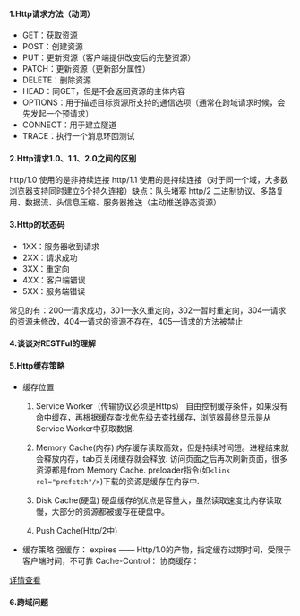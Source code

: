<!--
 * @Author: your name
 * @Date: 2021-02-21 15:58:59
 * @LastEditTime: 2021-04-19 10:16:32
 * @LastEditors: Please set LastEditors
 * @Description: In User Settings Edit
 * @FilePath: /Front-End-Notebook/http.md
-->
#### 1.Http请求方法（动词）
+ GET：获取资源
+ POST：创建资源
+ PUT：更新资源（客户端提供改变后的完整资源）
+ PATCH：更新资源（更新部分属性）
+ DELETE：删除资源
+ HEAD：同GET，但是不会返回资源的主体内容
+ OPTIONS：用于描述目标资源所支持的通信选项（通常在跨域请求时候，会先发起一个预请求）
+ CONNECT：用于建立隧道
+ TRACE：执行一个消息环回测试

#### 2.Http请求1.0、1.1、2.0之间的区别
http/1.0 使用的是非持续连接
http/1.1 使用的是持续连接（对于同一个域，大多数浏览器支持同时建立6个持久连接）缺点：队头堵塞
http/2 二进制协议、多路复用、数据流、头信息压缩、服务器推送（主动推送静态资源）

#### 3.Http的状态码
+ 1XX：服务器收到请求
+ 2XX：请求成功
+ 3XX：重定向
+ 4XX：客户端错误
+ 5XX：服务端错误

常见的有：200—请求成功，301—永久重定向，302—暂时重定向，304—请求的资源未修改，404—请求的资源不存在，405—请求的方法被禁止

#### 4.谈谈对RESTFul的理解

#### 5.Http缓存策略
+ 缓存位置
  1. Service Worker（传输协议必须是Https）
  自由控制缓存条件，如果没有命中缓存，再根据缓存查找优先级去查找缓存，浏览器最终显示是从Service Worker中获取数据.

  2. Memory Cache(内存)
  内存缓存读取高效，但是持续时间短。进程结束就会释放内存，tab页关闭缓存就会释放.
  访问页面之后再次刷新页面，很多资源都是from Memory Cache.
  preloader指令(如`<link rel="prefetch"/>`)下载的资源是缓存在内存中.

  3. Disk Cache(硬盘)
  硬盘缓存的优点是容量大，虽然读取速度比内存读取慢，大部分的资源都被缓存在硬盘中。

  4. Push Cache(Http/2中)

- 缓存策略
强缓存：
expires —— Http/1.0的产物，指定缓存过期时间，受限于客户端时间，不可靠
Cache-Control：
协商缓存：

[详情查看](https://blog.csdn.net/csdnnews/article/details/89324384)

#### 6.跨域问题

